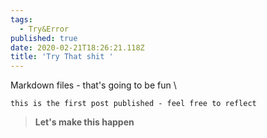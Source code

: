 ```yaml
---
tags:
  - Try&Error
published: true
date: 2020-02-21T18:26:21.118Z
title: 'Try That shit '
---
```

Markdown files - that's going to be fun \

```
this is the first post published - feel free to reflect
```

> **Let's make this happen**
